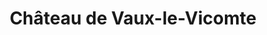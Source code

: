 ---
guid: "0f6693df6d36"
title: "Château de Vaux-le-Vicomte"
latlng: "48.565816, 2.714130"
youtubeId: "MDLMZjZ55pI" 
---